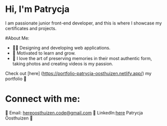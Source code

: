 # Hi, I'm Patrycja

I am passionate junior front-end developer, and this is where I showcase my certificates and projects.

#About Me:
*  👩‍💻 Designing and developing web applications.
*  🔭 Motivated to learn and grow.
*  📸 I love the art of preserving memories in their most authentic form, taking photos and creating videos is my passion.

Check out [here] (https://portfolio-patrycja-oosthuizen.netlify.app/) my portfolio 👀

# Connect with me:
📧 Email: [here](oosthuizen.code@gmail.com)oosthuizen.code@gmail.com
💼 LinkedIn:[here](https://www.linkedin.com/in/patrycja-oosthuizen/) Patrycja Oosthuizen 👀
